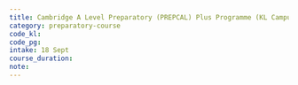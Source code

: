 ```yaml
---
title: Cambridge A Level Preparatory (PREPCAL) Plus Programme (KL Campus)
category: preparatory-course
code_kl:
code_pg:
intake: 18 Sept
course_duration:
note:
---
```

